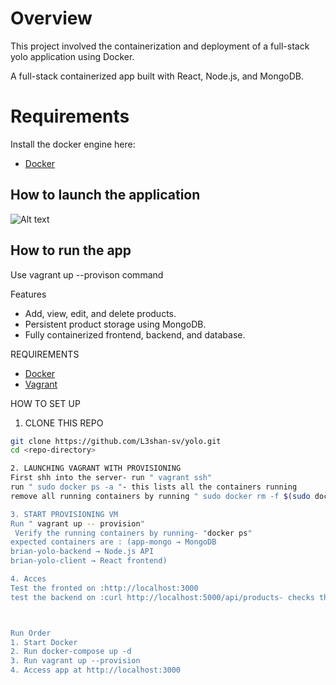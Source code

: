 # Overview
This project involved the containerization and deployment of a full-stack yolo application using Docker.

A full-stack containerized app built with React, Node.js, and MongoDB.
# Requirements
Install the docker engine here:
- [Docker](https://docs.docker.com/engine/install/) 

## How to launch the application 


![Alt text](image.png)

## How to run the app
Use vagrant up --provison command

Features
- Add, view, edit, and delete products.
- Persistent product storage using MongoDB.
- Fully containerized frontend, backend, and database.

REQUIREMENTS
- [Docker](https://docs.docker.com/engine/install/)
- [Vagrant](https://www.vagrantup.com/)

HOW TO SET UP

1. CLONE THIS REPO
```bash
git clone https://github.com/L3shan-sv/yolo.git
cd <repo-directory>

2. LAUNCHING VAGRANT WITH PROVISIONING
First shh into the server- run " vagrant ssh"
run " sudo docker ps -a "- this lists all the containers running
remove all running containers by running " sudo docker rm -f $(sudo docker ps -aq)

3. START PROVISIONING VM
Run " vagrant up -- provision"
 Verify the running containers by running- "docker ps"
expected containers are : (app-mongo → MongoDB
brian-yolo-backend → Node.js API
brian-yolo-client → React frontend)

4. Acces
Test the fronted on :http://localhost:3000
test the backend on :curl http://localhost:5000/api/products- checks the items added through the frontend you should lots of items called leshan



Run Order
1. Start Docker
2. Run docker-compose up -d
3. Run vagrant up --provision
4. Access app at http://localhost:3000
